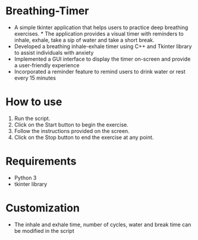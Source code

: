 # Breathing-Timer
* A simple tkinter application that helps users to practice deep breathing exercises. * The application provides a visual timer with reminders to inhale, exhale, take a sip of water and take a short break.
* Developed a breathing inhale-exhale timer using C++ and Tkinter library to assist individuals with anxiety
* Implemented a GUI interface to display the timer on-screen and provide a user-friendly experience
* Incorporated a reminder feature to remind users to drink water or rest every 15 minutes

# How to use
1. Run the script. 
2. Click on the Start button to begin the exercise.
3. Follow the instructions provided on the screen.
4. Click on the Stop button to end the exercise at any point.

# Requirements
* Python 3
* tkinter library

# Customization
* The inhale and exhale time, number of cycles, water and break time can be modified in the script
